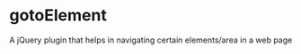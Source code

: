 gotoElement
===========

A jQuery plugin that helps in navigating certain elements/area in a web page